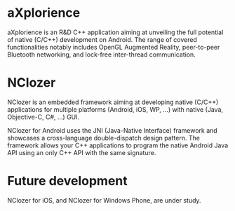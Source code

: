aXplorience
===========

aXplorience is an R&D C++ application aiming at unveiling the full potential of
native (C/C++) development on Android. The range of covered functionalities
notably includes OpenGL Augmented Reality, peer-to-peer Bluetooth networking,
and lock-free inter-thread communication.

NClozer
=======

NClozer is an embedded framework aiming at developing native (C/C++)
applications for multiple platforms (Android, iOS, WP, ...) with native (Java,
Objective-C, C#, ...) GUI.

NClozer for Android uses the JNI (Java-Native Interface) framework and showcases
a cross-language double-dispatch design pattern. The framework allows your C++
applications to program the native Android Java API using an only C++ API with the
same signature.

Future development
==================

NClozer for iOS, and NClozer for Windows Phone, are under study.
